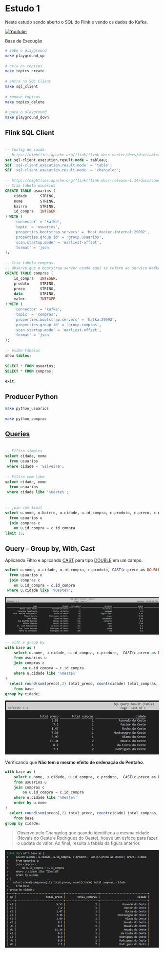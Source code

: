 # Estudo 1

Neste estudo sendo aberto o SQL do Flink e vendo os dados do Kafka.

[![Youtube](https://img.youtube.com/vi/v3rnbzLXwx8/mqdefault.jpg)](https://youtu.be/v3rnbzLXwx8)

Base de Execução
```bash
# Sobe o playground
make playground_up

# cria os topicos
make topics_create

# entra no SQL Client
make sql_client

# remove topicos
make topics_delete

# para o playground
make playground_down
```


## Flink SQL Client
```sql

-- Config de saida 
-- https://nightlies.apache.org/flink/flink-docs-master/docs/dev/table/sqlclient/#sql-client-result-modes
set sql-client.execution.result-mode = tableau;
SET 'sql-client.execution.result-mode' = 'table';
SET 'sql-client.execution.result-mode' = 'changelog';

-- https://nightlies.apache.org/flink/flink-docs-release-1.14/docs/connectors/table/kafka/
-- Cria tabela usuarios
CREATE TABLE usuarios (
    cidade      STRING,
    nome        STRING,
    bairro      STRING,
    id_compra   INTEGER
) WITH (
    'connector' = 'kafka',
    'topic' = 'usuarios',
    'properties.bootstrap.servers' = 'host.docker.internal:29092',
    'properties.group.id' = 'group.usuarios',
    'scan.startup.mode' = 'earliest-offset',
    'format' = 'json'
);

-- Cria tabela compras 
-- Observe que o bootstrap server usado aqui se refere ao servico Kafka definido no docker-compose.yml
CREATE TABLE compras (
    id_compra   INTEGER,
    produto     STRING,
    preco       STRING,
    data        STRING,
    valor       INTEGER
) WITH (
    'connector' = 'kafka',
    'topic' = 'compras',
    'properties.bootstrap.servers' = 'kafka:29092',
    'properties.group.id' = 'group.compras',
    'scan.startup.mode' = 'earliest-offset',
    'format' = 'json'
);

-- exibe tabelas
show tables;

SELECT * FROM usuarios;
SELECT * FROM compras;

exit;
```


## Producer Python

```bash
make python_usuarios

make python_compras
```

## [Queries](https://nightlies.apache.org/flink/flink-docs-release-1.20/docs/dev/table/sql/queries/overview/#syntax)

```sql

-- Filtro simples
select cidade, nome
  from usuarios
 where cidade = 'Silveira';

-- Filtro com like
select cidade, nome
  from usuarios
 where cidade like '%Oeste%';


-- join com limit
select u.nome, u.bairro, u.cidade, u.id_compra, c.produto, c.preco, c.data, c.valor
  from usuarios u
  join compras c
    on u.id_compra = c.id_compra
limit 15;

```
## Query - Group by, With, Cast
Aplicando Filtro e aplicando [CAST](https://nightlies.apache.org/flink/flink-docs-release-1.20/docs/dev/table/sql/queries/overview/#syntax) para tipo [DOUBLE](https://nightlies.apache.org/flink/flink-docs-release-1.19/docs/dev/table/types/) em um campo.

```sql
select u.nome, u.cidade, u.id_compra, c.produto, CAST(c.preco as DOUBLE) preco, c.data
  from usuarios u
  join compras c
    on u.id_compra = c.id_compra
 where u.cidade like '%Oeste%';
```
![alt text](img/image.png)

```sql
-- with e group by
with base as (
    select u.nome, u.cidade, u.id_compra, c.produto,  CAST(c.preco as DOUBLE) preco, c.data
    from usuarios u
    join compras c
        on u.id_compra = c.id_compra
    where u.cidade like '%Oeste%'
)
  select round(sum(preco),2) total_preco, count(cidade) total_compras, cidade
    from base
group by cidade;

```
![alt text](img/image-1.png)

Verificando que **Não tem o mesmo efeito de ordenação do Pentaho**.

```sql
with base as (
    select u.nome, u.cidade, u.id_compra, c.produto,  CAST(c.preco as DOUBLE) preco, c.data
    from usuarios u
    join compras c
        on u.id_compra = c.id_compra
    where u.cidade like '%Oeste%'
    order by u.nome
)
  select round(sum(preco),2) total_preco, count(cidade) total_compras, cidade
    from base
group by cidade;
```
> Observe pelo Changelog que quando identificou a mesma cidade (Novais do Oeste e Rodrigues do Oeste), houve um esfoço para fazer o update do valor. Ao final, resulta a tabela da figura anterior. 

![alt text](img/image-2.png)

